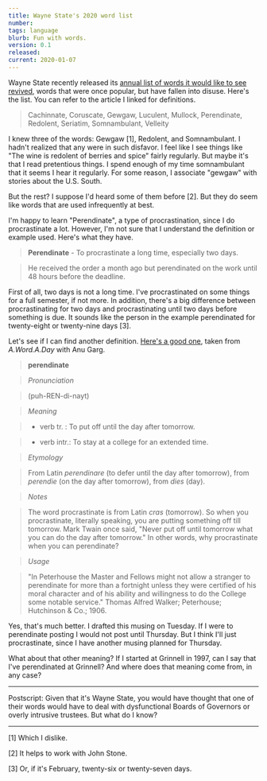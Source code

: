 ```yaml
---
title: Wayne State's 2020 word list
number: 
tags: language
blurb: Fun with words.
version: 0.1
released: 
current: 2020-01-07
---
```

Wayne State recently released its [annual list of words it would
like to see
revived](https://today.wayne.edu/news/2020/01/06/wayne-state-word-warriors-release-2020-list-35098),
words that were once popular, but have fallen into disuse.  Here's
the list.  You can refer to the article I linked for definitions.

> Cachinnate, Coruscate, Gewgaw, Luculent, Mullock, Perendinate, Redolent,
Seriatim, Somnambulant, Velleity

I knew three of the words: Gewgaw [1], Redolent, and Somnambulant.  I hadn't
realized that any were in such disfavor.  I feel like I see things like
"The wine is redolent of berries and spice" fairly regularly.  But maybe
it's that I read pretentious things.  I spend enough of my time somnambulant
that it seems I hear it regularly.  For some reason, I associate "gewgaw"
with stories about the U.S. South.

But the rest?  I suppose I'd heard some of them before [2].  But they do
seem like words that are used infrequently at best.

I'm happy to learn "Perendinate", a type of procrastination, since I
do procrastinate a lot.  However, I'm not sure that I understand the
definition or example used.  Here's what they have.

> **Perendinate** - To procrastinate a long time, especially two days.

> He received the order a month ago but perendinated on the work until 48 hours before the deadline. 

First of all, two days is not a long time.  I've procrastinated on some
things for a full semester, if not more.  In addition, there's a big
difference between procrastinating for two days and procrastinating until
two days before something is due.  It sounds like the person in the example
perendinated for twenty-eight or twenty-nine days [3].

Let's see if I can find another definition.  [Here's a good one](https://wordsmith.org/words/perendinate.html), taken from _A.Word.A.Day_ with Anu Garg.

> **perendinate**

> *Pronunciation*

> (puh-REN-di-nayt)

> *Meaning*

> * verb tr. : To put off until the day after tomorrow.

> * verb intr.: To stay at a college for an extended time.

> *Etymology*

> From Latin _perendinare_ (to defer until the day after tomorrow), from _perendie_ (on the day after tomorrow), from _dies_ (day).

> *Notes*

> The word procrastinate is from Latin *cras* (tomorrow). So when you procrastinate, literally speaking, you are putting something off till tomorrow. Mark Twain once said, "Never put off until tomorrow what you can do the day after tomorrow." In other words, why procrastinate when you can perendinate?

> *Usage*

> "In Peterhouse the Master and Fellows might not allow a stranger to perendinate for more than a fortnight unless they were certified of his moral character and of his ability and willingness to do the College some notable service."
Thomas Alfred Walker; Peterhouse; Hutchinson & Co.; 1906. 

Yes, that's much better.  I drafted this musing on Tuesday.  If I
were to perendinate posting I would not post until Thursday.  But
I think I'll just procrastinate, since I have another musing planned
for Thursday.

What about that other meaning?  If I started at Grinnell in 1997, can
I say that I've perendinated at Grinnell?  And where does that meaning
come from, in any case?

---

Postscript: Given that it's Wayne State, you would have thought that one
of their words would have to deal with dysfunctional Boards of Governors
or overly intrusive trustees.  But what do I know?

---

[1] Which I dislike.

[2] It helps to work with John Stone.

[3] Or, if it's February, twenty-six or twenty-seven days.
